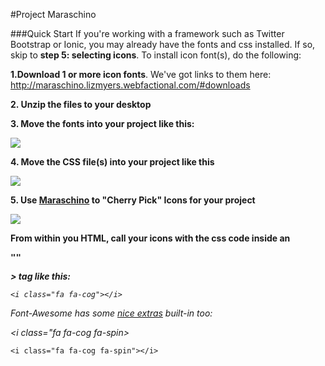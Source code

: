 

#Project Maraschino

###Quick Start
If you're working with a framework such as Twitter Bootstrap or Ionic, you may already have the fonts and css installed. If so, skip to **step 5: selecting icons**. To install icon font(s), do the following:

**1.Download 1 or more icon fonts**. We've got links to them here: http://maraschino.lizmyers.webfactional.com/#downloads

**2. Unzip the files to your desktop**

**3. Move the fonts into your project like this:**

<img src = "https://cloud.githubusercontent.com/assets/1979777/8267087/c3b0afa2-174a-11e5-92b5-82566b937618.jpg" />
  
  
**4. Move the CSS file(s) into your project like this**

<img src ="https://cloud.githubusercontent.com/assets/1979777/8267094/10d6d388-174b-11e5-8aca-27a53670b12c.jpg"/>


**5. Use <a href="http://maraschino.lizmyers.webfactional.com/index2.html" target="_blank">Maraschino</a> to "Cherry Pick" Icons for your project**

<img src = "https://cloud.githubusercontent.com/assets/1979777/8267057/0f759472-1749-11e5-9395-c5c9a6ecbd2a.jpg" />

**From within you HTML, call your icons with the css code inside an <pre>"<i>"</pre>> tag like this:**

```
<i class="fa fa-cog"></i>

```

Font-Awesome has some <a href="http://fortawesome.github.io/Font-Awesome/examples/">nice extras</a> built-in too:

<i class="fa fa-cog fa-spin></i>

```
<i class="fa fa-cog fa-spin"></i>

```




